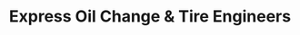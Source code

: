 ---
title: "Express Oil Change & Tire Engineers"
url: /richmond/express-oil-change-and-tire-engineers/
shop: tyres
---